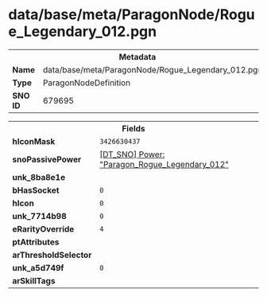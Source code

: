 <h1>data/base/meta/ParagonNode/Rogue_Legendary_012.pgn</h1><table><tr><th colspan="100%">Metadata</th></tr><tr><td><b>Name</b></td><td>data/base/meta/ParagonNode/Rogue_Legendary_012.pgn</td></tr><tr><td><b>Type</b></td><td>ParagonNodeDefinition</td></tr><tr><td><b>SNO ID</b></td><td>679695</td></tr></table>

<table><tr><th colspan="100%">Fields</th></tr><tr><td><b>hIconMask</b></td><td><code>3426630437</code></td></tr><tr><td><b>snoPassivePower</b></td><td><a href="..\Power\Paragon_Rogue_Legendary_012.pow.md">[DT_SNO] Power: "Paragon_Rogue_Legendary_012"</a></td></tr><tr><td><b>unk_8ba8e1e</b></td><td></td></tr><tr><td><b>bHasSocket</b></td><td><code>0</code></td></tr><tr><td><b>hIcon</b></td><td><code>0</code></td></tr><tr><td><b>unk_7714b98</b></td><td><code>0</code></td></tr><tr><td><b>eRarityOverride</b></td><td><code>4</code></td></tr><tr><td><b>ptAttributes</b></td><td></td></tr><tr><td><b>arThresholdSelector</b></td><td></td></tr><tr><td><b>unk_a5d749f</b></td><td><code>0</code></td></tr><tr><td><b>arSkillTags</b></td><td></td></tr></table>

